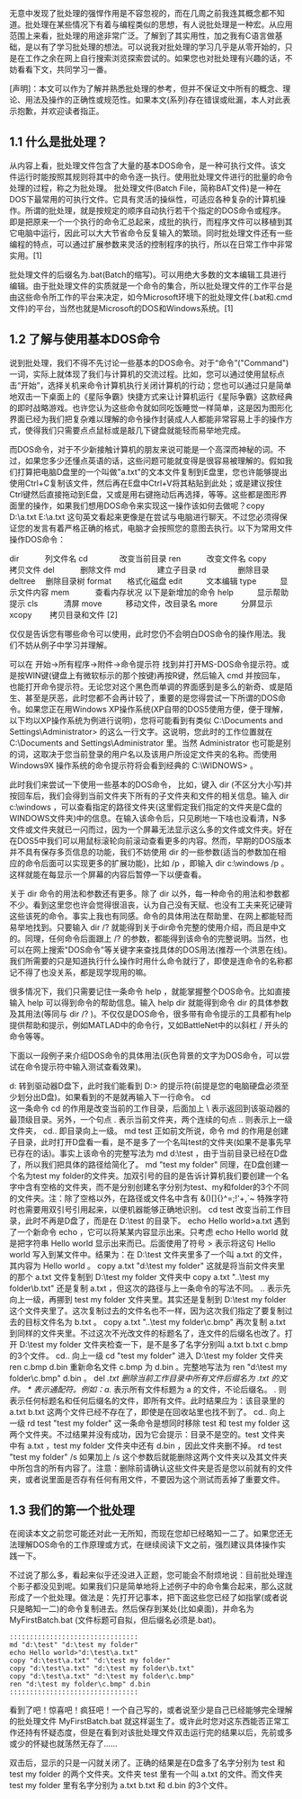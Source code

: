   无意中发现了批处理的强悍作用是不容忽视的，而在几周之前我连其概念都不知道。批处理在某些情况下有着与编程类似的思想，有人说批处理是一种宏。从应用范围上来看，批处理的用途非常广泛。了解到了其实用性，加之我有C语言做基础，是以有了学习批处理的想法。可以说我对批处理的学习几乎是从零开始的，只是在工作之余在网上自行搜索浏览探索尝试的。如果您也对批处理有兴趣的话，不妨看看下文，共同学习一番。

[声明]：本文可以作为了解并熟悉批处理的参考，但并不保证文中所有的概念、理论、用法及操作的正确性或规范性。如果本文(系列)存在错误或纰漏，本人对此表示抱歉，并欢迎读者指正。

## 1.1 什么是批处理？

从内容上看，批处理文件包含了大量的基本DOS命令，是一种可执行文件。该文件运行时能按照其规则将其中的命令逐一执行。使用批处理文件进行的批量的命令处理的过程，称之为批处理。
批处理文件(Batch File，简称BAT文件)是一种在DOS下最常用的可执行文件。它具有灵活的操纵性，可适应各种复杂的计算机操作。所谓的批处理，就是按规定的顺序自动执行若干个指定的DOS命令或程序。即是把原来一个一个执行的命令汇总起来，成批的执行，而程序文件可以移植到其它电脑中运行，因此可以大大节省命令反复输入的繁琐。同时批处理文件还有一些编程的特点，可以通过扩展参数来灵活的控制程序的执行，所以在日常工作中非常实用。[1]

批处理文件的后缀名为.bat(Batch的缩写)。可以用绝大多数的文本编辑工具进行编辑。由于批处理文件的实质就是一个命令的集合，所以批处理文件的工作平台是由这些命令所工作的平台来决定，如今Microsoft环境下的批处理文件(.bat和.cmd文件)的平台，当然也就是Microsoft的DOS和Windows系统。[1]

## 1.2 了解与使用基本DOS命令

说到批处理，我们不得不先讨论一些基本的DOS命令。对于“命令”("Command")一词，实际上就体现了我们与计算机的交流过程。比如，您可以通过使用鼠标点击“开始”，选择关机来命令计算机执行关闭计算机的行动；您也可以通过只是简单地双击一下桌面上的《星际争霸》快捷方式来让计算机运行《星际争霸》这款经典的即时战略游戏。也许您认为这些命令就如同吃饭睡觉一样简单，这是因为图形化界面已经为我们把复杂难以理解的命令操作封装成人人都能非常容易上手的操作方式，使得我们只需要点点鼠标或是敲几下键盘就能轻而易举地完成。

而DOS命令，对于不少新接触计算机的朋友来说可能是一个高深而神秘的词。不过，如果您多少还懂点英语的话，这些问题可能就变得是很容易被理解的。假如我们打算把电脑D盘里的一个叫做"a.txt"的文本文件复制到E盘里，您也许能够提出使用Ctrl+C复制该文件，然后再在E盘中Ctrl+V将其粘贴到此处；或是建议按住Ctrl键然后直接拖动到E盘，又或是用右键拖动后再选择，等等。这些都是图形界面里的操作，如果我们想用DOS命令来实现这一操作该如何去做呢？copy D:\a.txt E:\a.txt 这句英文看起来更像是在尝试与电脑进行聊天。不过您必须得保证您的发言有着严格正确的格式，电脑才会按照您的意图去执行。以下为常用文件操作DOS命令：

dir 　　　列文件名
cd　　　　改变当前目录
ren 　　　改变文件名
copy　　　拷贝文件
del 　　　删除文件
md　　　　建立子目录
rd　　　　删除目录
deltree　 删除目录树
format　　格式化磁盘
edit　　　文本编辑
type　　　显示文件内容
mem 　　　查看内存状况
以下是新增加的命令
help　　　显示帮助提示
cls 　　　清屏
move　　　移动文件，改目录名
more　　　分屏显示
xcopy 　　拷贝目录和文件
[2]

仅仅是告诉您有哪些命令可以使用，此时您仍不会明白DOS命令的操作用法。我们不妨从例子中学习并理解。

可以在 开始->所有程序->附件->命令提示符 找到并打开MS-DOS命令提示符。或是按WIN键(键盘上有微软标示的那个按键)再按R键，然后输入 cmd 并按回车，也能打开命令提示符。无论您对这个黑色而单调的界面感到是多么的新奇、或是陌生、甚至是厌恶，此时您都不会再计较了，重要的是您得尝试一下所谓的DOS命令。如果您正在用Windows XP操作系统(XP自带的DOS5使用方便，便于理解，以下均以XP操作系统为例进行说明)，您将可能看到有类似 C:\Documents and Settings\Administrator> 的这么一行文字。这说明，您此时的工作位置就在 C:\Documents and Settings\Administrator 里。当然 Administrator 也可能是别的词，这取决于您当前登录的用户名以及该用户所设定文件夹的名称。而使用 Windows9X 操作系统的命令提示符将会看到经典的 C:\WIDNOWS> 。

此时我们来尝试一下使用一些基本的DOS命令，
比如，键入 dir (不区分大小写)并按回车后，我们会得到当前文件夹下所有的子文件夹和文件的相关信息。输入 dir c:\windows ，可以查看指定的路径文件夹(这里假定我们指定的文件夹是C盘的WINDOWS文件夹)中的信息。在输入该命令后，只见刷地一下啥也没看清，N多文件或文件夹就已一闪而过，因为一个屏幕无法显示这么多的文件或文件夹。好在在DOS5中我们可以用鼠标滚轮向前滚动查看更多的内容。然而，早期的DOS版本并不具有保存多页信息的功能，我们不妨使用 dir 的一些参数(适当的参数加在相应的命令后面可以实现更多的扩展功能)，比如 /p ，即输入 dir c:\windows /p 。这样就能在每显示一个屏幕的内容后暂停一下以便查看。

关于 dir 命令的用法和参数还有更多。除了 dir 以外，每一种命令的用法和参数都不少。看到这里您也许会觉得很沮丧，认为自己没有天赋、也没有工夫来死记硬背这些该死的命令。事实上我也有同感。命令的具体用法在帮助里、在网上都能轻而易举地找到。只要输入 dir /? 就能得到关于dir命令完整的使用介绍，而且是中文的。同理，任何命令后面跟上 /? 的参数，都能得到该命令的完整说明。当然，也可以在网上搜索"DOS命令"等关键字来查找具体的DOS用法(推荐一个洪恩在线)。我们所需要的只是知道执行什么操作时用什么命令就行了，即使是连命令的名称都记不得了也没关系，都是现学现用的嘛。

很多情况下，我们只需要记住一条命令 help ，就能掌握整个DOS命令。比如直接输入 help 可以得到命令的帮助信息。输入 help dir 就能得到命令 dir 的具体参数及其用法(等同与 dir /? )。不仅仅是DOS命令，很多带有命令提示的工具都有help提供帮助和提示，例如MATLAD中的命令行，又如BattleNet中的以斜杠 / 开头的命令等等。

下面以一段例子来介绍DOS命令的具体用法(灰色背景的文字为DOS命令，可以尝试在命令提示符中输入测试查看效果)。

d:
转到驱动器D盘下，此时我们能看到 D:\> 的提示符(前提是您的电脑硬盘必须至少划分出D盘)。如果看到的不是就再输入下一行命令。
cd\
这一条命令 cd 的作用是改变当前的工作目录，后面加上 \ 表示返回到该驱动器的最顶级目录。另外，一个句点 . 表示当前文件夹，两个连续的句点 .. 则表示上一级文件夹， cd.. 即目录向上一级。
md test
正如前文所说，命令 md 的作用是创建子目录，此时打开D盘看一看，是不是多了一个名叫test的文件夹(如果不是事先早已存在的话)。事实上该命令的完整写法为 md d:\test ，由于当前目录已经在D盘了，所以我们把具体的路径给简化了。
md "test my folder"
同理，在D盘创建一个名为test my folder的文件夹。加双引号的目的是告诉计算机我们要创建一个名字中含有空格的文件夹，而不是分别创建名字分别为test、my和folder的3个不同的文件夹。注：除了空格以外，在路径或文件名中含有 &()[]{}^=;!'+,`~ 特殊字符时也需要用双引号引用起来，以便机器能够正确地识别。
cd test
改变当前工作目录，此时不再是D盘了，而是在 D:\test 的目录下。
echo Hello world>a.txt
遇到了一个新命令 echo ，它可以将某某内容显示出来。只考虑 echo Hello world 就是把字符串 Hello world 显示出来而已。后面使用了符号 > 表示将这句 Hello world 写入到某文件中。结果为：在 D:\test 文件夹里多了一个叫 a.txt 的文件，其内容为 Hello world 。
copy a.txt "d:\test my folder"
这就是将当前文件夹里的那个 a.txt 文件复制到 D:\test my folder 文件夹中
copy a.txt "..\test my folder\b.txt"
还是复制 a.txt ，但这次的路径与上一条命令的写法不同。 .. 表示先向上一级，再挪到 test my folder 文件夹里。其实还是复制到 D:\test my folder 这个文件夹里了。这次复制过去的文件名也不一样，因为这次我们指定了要复制过去的目标文件名为 b.txt 。
copy a.txt "..\test my folder\c.bmp"
再次复制 a.txt 到同样的文件夹里。不过这次不光改文件的标题名了，连文件的后缀名也改了。打开 D:\test my folder 文件夹检查一下，是不是多了名字分别叫 a.txt b.txt c.bmp 的3个文件。
cd..
向上一级
cd "test my folder"
进入 D:\test my folder 文件夹
ren c.bmp d.bin
重新命名文件 c.bmp 为 d.bin 。完整地写法为 ren "d:\test my folder\c.bmp" d.bin 。
del *.txt
删除当前工作目录中所有文件后缀名为 .txt 的文件。 * 表示通配符。例如：a.* 表示所有文件标题为 a 的文件，不论后缀名。 *.* 则表示任何标题名和任何后缀名的文件，即所有文件。此时结果应为：该目录里的 a.txt b.txt 这两个文件已经不存在了，即使是在回收站里也找不到了。
cd..
向上一级
rd test "test my folder"
这一条命令是想同时移除 test 和 test my folder 这两个文件夹。不过结果并没有成功，因为它会提示：目录不是空的。test 文件夹中有 a.txt ，test my folder 文件夹中还有 d.bin ，因此文件夹删不掉。
rd test "test my folder" /s
如果加上 /s 这个参数后就能删除这两个文件夹以及其文件夹中所包含的所有内容了。注意：删除前请确认这些文件夹是否是您以前就有的文件夹，或者说里面是否存有任何有用文件，不要因为这个测试而丢掉了重要文件。

## 1.3 我们的第一个批处理

在阅读本文之前您可能还对此一无所知，而现在您却已经略知一二了。如果您还无法理解DOS命令的工作原理或方式，在继续阅读下文之前，强烈建议具体操作实践一下。

不过说了那么多，看起来似乎还没进入正题，您可能会不耐烦地说：目前批处理连个影子都没见到呢。如果我们只是简单地将上述例子中的命令集合起来，那么这就形成了一个批处理。做法是：先打开记事本，把下面这些您已经了如指掌(或者说只是略知一二)的命令复制进去。然后保存到某处(比如桌面)，并命名为 MyFirstBatch.bat (文件标题可自拟，但后缀名必须是.bat)。
```
::::::::::::::::::::::::::::::::
md "d:\test" "d:\test my folder"
echo Hello world>"d:\test\a.txt"
copy "d:\test\a.txt" "d:\test my folder"
copy "d:\test\a.txt" "d:\test my folder\b.txt"
copy "d:\test\a.txt" "d:\test my folder\c.bmp"
ren "d:\test my folder\c.bmp" d.bin
::::::::::::::::::::::::::::::::
```

看到了吧！惊喜吧！疯狂吧！一个自己写的，或者说至少是自己已经能够完全理解的批处理文件 MyFirstBatch.bat 就这样诞生了。或许此时您对这东西能否正常工作还持有怀疑态度，但是在看到对该批处理文件双击运行完的结果以后，先前或多或少的怀疑也就荡然无存了……

双击后，显示的只是一闪就关闭了。正确的结果是在D盘多了名字分别为 test 和 test my folder 的两个文件夹。文件夹 test 里有一个叫 a.txt 的文件。而文件夹 test my folder 里有名字分别为 a.txt b.txt 和 d.bin 的3个文件。  
